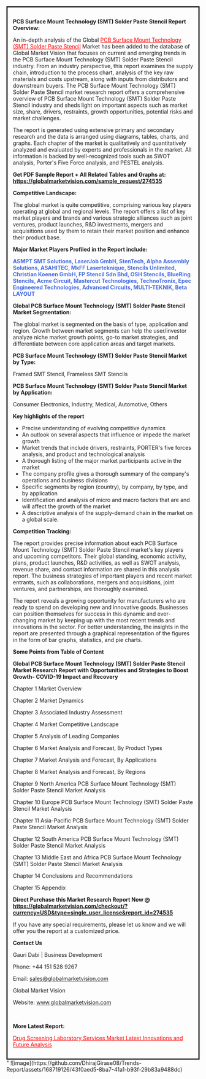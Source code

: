 <div style='border: 3px solid black; padding: 1em;'>

<strong>PCB Surface Mount Technology (SMT) Solder Paste Stencil Report Overview:</strong>

An in-depth analysis of the Global <a style='color: #ff0000;' href='https://globalmarketvision.com/reports/global-pcb-surface-mount-technology-smt-solder-paste-stencil-market/274535'>PCB Surface Mount Technology (SMT) Solder Paste Stencil</a> Market has been added to the database of Global Market Vision that focuses on current and emerging trends in the PCB Surface Mount Technology (SMT) Solder Paste Stencil industry. From an industry perspective, this report examines the supply chain, introduction to the process chart, analysis of the key raw materials and costs upstream, along with inputs from distributors and downstream buyers. The PCB Surface Mount Technology (SMT) Solder Paste Stencil market research report offers a comprehensive overview of PCB Surface Mount Technology (SMT) Solder Paste Stencil industry and sheds light on important aspects such as market size, share, drivers, restraints, growth opportunities, potential risks and market challenges.

The report is generated using extensive primary and secondary research and the data is arranged using diagrams, tables, charts, and graphs. Each chapter of the market is qualitatively and quantitatively analyzed and evaluated by experts and professionals in the market. All information is backed by well-recognized tools such as SWOT analysis, Porter's Five Force analysis, and PESTEL analysis.

<strong>Get PDF Sample Report + All Related Tables and Graphs at</strong><strong>:</strong><strong> <a style='color: #ff0000;' href='https://globalmarketvision.com/sample_request/274535?utm_source=linkedinPulse&utm_medium=SN&utm_campaign=SN'><strong>https://globalmarketvision.com/sample_request/274535</strong></a></strong>

<strong>Competitive Landscape:</strong>

The global market is quite competitive, comprising various key players operating at global and regional levels. The report offers a list of key market players and brands and various strategic alliances such as joint ventures, product launches, R&amp;D investments, mergers and acquisitions used by them to retain their market position and enhance their product base.

<strong>Major Market Players Profiled in the Report include:</strong>

<strong style='color: #4169e1;'>ASMPT SMT Solutions, LaserJob GmbH, StenTech, Alpha Assembly Solutions, ASAHITEC, MkFF Laserteknique, Stencils Unlimited, Christian Koenen GmbH, FP Stencil Sdn Bhd, OSH Stencils, BlueRing Stencils, Acme Circuit, Mastercut Technologies, TechnoTronix, Epec Engineered Technologies, Advanced Circuits, MULTI-TEKNIK, Beta LAYOUT</strong>

<strong>Global PCB Surface Mount Technology (SMT) Solder Paste Stencil Market Segmentation:</strong>

The global market is segmented on the basis of type, application and region. Growth between market segments can help the user/investor analyze niche market growth points, go-to market strategies, and differentiate between core application areas and target markets.

<strong>PCB Surface Mount Technology (SMT) Solder Paste Stencil Market by Type</strong><strong>:</strong>

Framed SMT Stencil, Frameless SMT Stencils

<strong>PCB Surface Mount Technology (SMT) Solder Paste Stencil Market by</strong><strong> Application:</strong>

Consumer Electronics, Industry, Medical, Automotive, Others

<strong>Key highlights of the report</strong>
<ul>
  <li>Precise understanding of evolving competitive dynamics</li>
  <li>An outlook on several aspects that influence or impede the market growth</li>
  <li>Market trends that include drivers, restraints, PORTER's five forces analysis, and product and technological analysis</li>
  <li>A thorough listing of the major market participants active in the market</li>
  <li>The company profile gives a thorough summary of the company's operations and business divisions</li>
  <li>Specific segments by region (country), by company, by type, and by application</li>
  <li>Identification and analysis of micro and macro factors that are and will affect the growth of the market</li>
  <li>A descriptive analysis of the supply-demand chain in the market on a global scale.</li>
</ul>
<strong>Competition Tracking:</strong>

The report provides precise information about each PCB Surface Mount Technology (SMT) Solder Paste Stencil market's key players and upcoming competitors. Their global standing, economic activity, plans, product launches, R&amp;D activities, as well as SWOT analysis, revenue share, and contact information are shared in this analysis report. The business strategies of important players and recent market entrants, such as collaborations, mergers and acquisitions, joint ventures, and partnerships, are thoroughly examined.

The report reveals a growing opportunity for manufacturers who are ready to spend on developing new and innovative goods. Businesses can position themselves for success in this dynamic and ever-changing market by keeping up with the most recent trends and innovations in the sector. For better understanding, the insights in the report are presented through a graphical representation of the figures in the form of bar graphs, statistics, and pie charts.

<strong>Some Points from Table of Content</strong>

<strong>Global PCB Surface Mount Technology (SMT) Solder Paste Stencil Market Research Report with Opportunities and Strategies to Boost Growth- COVID-19 Impact and Recovery</strong>

Chapter 1 Market Overview

Chapter 2 Market Dynamics

Chapter 3 Associated Industry Assessment

Chapter 4 Market Competitive Landscape

Chapter 5 Analysis of Leading Companies

Chapter 6 Market Analysis and Forecast, By Product Types

Chapter 7 Market Analysis and Forecast, By Applications

Chapter 8 Market Analysis and Forecast, By Regions

Chapter 9 North America PCB Surface Mount Technology (SMT) Solder Paste Stencil Market Analysis

Chapter 10 Europe PCB Surface Mount Technology (SMT) Solder Paste Stencil Market Analysis

Chapter 11 Asia-Pacific PCB Surface Mount Technology (SMT) Solder Paste Stencil Market Analysis

Chapter 12 South America PCB Surface Mount Technology (SMT) Solder Paste Stencil Market Analysis

Chapter 13 Middle East and Africa PCB Surface Mount Technology (SMT) Solder Paste Stencil Market Analysis

Chapter 14 Conclusions and Recommendations

Chapter 15 Appendix

<strong>Direct Purchase this Market Research Report Now @ <a style='color: #ff0000;' href='https://globalmarketvision.com/checkout/?currency=USD&type=single_user_license&report_id=274535?utm_source=linkedinPulse&utm_medium=SN&utm_campaign=SN'><strong>https://globalmarketvision.com/checkout/?currency=USD&type=single_user_license&report_id=274535</strong></a></strong>

If you have any special requirements, please let us know and we will offer you the report at a customized price.
<p id='ember58' class='ember-view reader-content-blocks__paragraph'><strong>Contact Us</strong></p>
<p id='ember59' class='ember-view reader-content-blocks__paragraph'>Gauri Dabi | Business Development</p>
<p id='ember60' class='ember-view reader-content-blocks__paragraph'>Phone: +44 151 528 9267</p>
Email: <a href='mailto:sales@globalmarketvision.com'>sales@globalmarketvision.com</a>

Global Market Vision

Website: <a href='http://www.globalmarketvision.com/'>www.globalmarketvision.com</a>

&nbsp;

<strong>More Latest Report:</strong>

<a style='color: #ff0000;' href='https://medium.com/@namratasonawane27/drug-screening-laboratory-services-market-latest-innovations-and-future-analysis-66f6cf190660'>Drug Screening Laboratory Services Market Latest Innovations and Future Analysis</a>

</div>"
![image](https://github.com/DhirajGirase08/Trends-Report/assets/168719126/43f0aed5-8ba7-41a1-b93f-29b83a9488dc)

